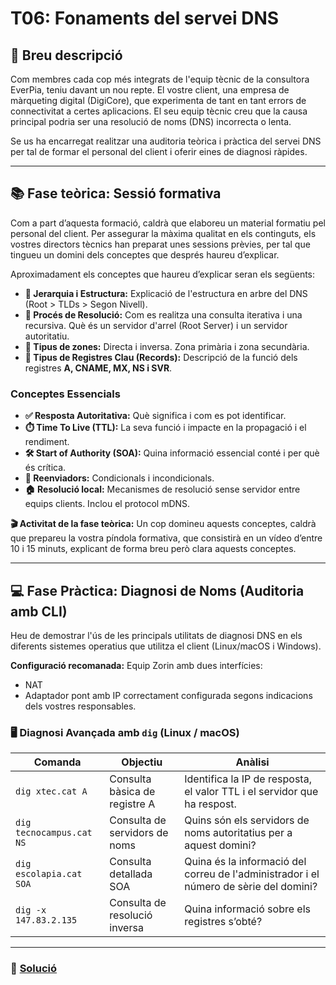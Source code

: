 # T06: Fonaments del servei DNS

## 📝 Breu descripció
Com membres cada cop més integrats de l'equip tècnic de la consultora EverPia, teniu davant un nou repte. El vostre client, una empresa de màrqueting digital (DigiCore), que experimenta de tant en tant errors de connectivitat a certes aplicacions. El seu equip tècnic creu que la causa principal podria ser una resolució de noms (DNS) incorrecta o lenta.

Se us ha encarregat realitzar una auditoria teòrica i pràctica del servei DNS per tal de formar el personal del client i oferir eines de diagnosi ràpides.

---

## 📚 Fase teòrica: Sessió formativa
Com a part d’aquesta formació, caldrà que elaboreu un material formatiu pel personal del client. Per assegurar la màxima qualitat en els continguts, els vostres directors tècnics han preparat unes sessions prèvies, per tal que tingueu un domini dels conceptes que després haureu d’explicar.

Aproximadament els conceptes que haureu d’explicar seran els següents:

- **🌳 Jerarquia i Estructura:** Explicació de l'estructura en arbre del DNS (Root > TLDs > Segon Nivell).  
- **🔄 Procés de Resolució:** Com es realitza una consulta iterativa i una recursiva. Què és un servidor d'arrel (Root Server) i un servidor autoritatiu.  
- **📂 Tipus de zones:** Directa i inversa. Zona primària i zona secundària.  
- **📜 Tipus de Registres Clau (Records):** Descripció de la funció dels registres **A, CNAME, MX, NS i SVR**.  

### Conceptes Essencials
- **✅ Resposta Autoritativa:** Què significa i com es pot identificar.  
- **⏱️ Time To Live (TTL):** La seva funció i impacte en la propagació i el rendiment.  
- **🛠️ Start of Authority (SOA):** Quina informació essencial conté i per què és crítica.  
- **🔁 Reenviadors:** Condicionals i incondicionals.  
- **🏠 Resolució local:** Mecanismes de resolució sense servidor entre equips clients. Inclou el protocol mDNS.

**🎬 Activitat de la fase teòrica:** Un cop domineu aquests conceptes, caldrà que prepareu la vostra píndola formativa, que consistirà en un vídeo d’entre 10 i 15 minuts, explicant de forma breu però clara aquests conceptes.

---

## 💻 Fase Pràctica: Diagnosi de Noms (Auditoria amb CLI)

Heu de demostrar l'ús de les principals utilitats de diagnosi DNS en els diferents sistemes operatius que utilitza el client (Linux/macOS i Windows).

**Configuració recomanada:** Equip Zorin amb dues interfícies:  
- NAT  
- Adaptador pont amb IP correctament configurada segons indicacions dels vostres responsables.

### 🖥️ Diagnosi Avançada amb `dig` (Linux / macOS)

| Comanda | Objectiu | Anàlisi |
|---------|----------|---------|
| ```dig xtec.cat A``` | Consulta bàsica de registre A | Identifica la IP de resposta, el valor TTL i el servidor que ha respost. |
| ```dig tecnocampus.cat NS``` | Consulta de servidors de noms | Quins són els servidors de noms autoritatius per a aquest domini? |
| ```dig escolapia.cat SOA``` | Consulta detallada SOA | Quina és la informació del correu de l'administrador i el número de sèrie del domini? |
| ```dig -x 147.83.2.135``` | Consulta de resolució inversa | Quina informació sobre els registres s’obté? |

---


### 📘 [Solució](solució.md)

